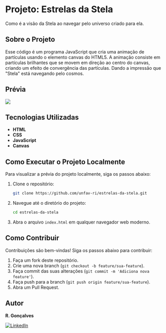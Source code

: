 # Projeto: Estrelas da Stela

Como é a visão da Stela ao navegar pelo universo criado para ela.

## Sobre o Projeto

Esse código é um programa JavaScript que cria uma animação de partículas usando o elemento canvas do HTML5. A animação consiste em partículas brilhantes que se movem em direção ao centro do canvas, criando um efeito de convergência das partículas. Dando a impressão que "Stela" está navegando pelo cosmos.

## Prévia

<img src="https://github.com/unfav-ri/assets/blob/master/ESTRELAS-DA-STELA/estrelas-da-stela.gif">

## Tecnologias Utilizadas

- **HTML**
- **CSS**
- **JavaScript**
- **Canvas**

## Como Executar o Projeto Localmente

Para visualizar a prévia do projeto localmente, siga os passos abaixo:

1. Clone o repositório:
    ```sh
    git clone https://github.com/unfav-ri/estrelas-da-stela.git
    ```
2. Navegue até o diretório do projeto:
    ```sh
    cd estrelas-da-stela
    ```
3. Abra o arquivo `index.html` em qualquer navegador web moderno.

## Como Contribuir

Contribuições são bem-vindas! Siga os passos abaixo para contribuir:

1. Faça um fork deste repositório.
2. Crie uma nova branch (`git checkout -b feature/sua-feature`).
3. Faça commit das suas alterações (`git commit -m 'Adiciona nova feature'`).
4. Faça push para a branch (`git push origin feature/sua-feature`).
5. Abra um Pull Request.

## Autor

**R. Gonçalves**

[![LinkedIn](https://img.shields.io/badge/LinkedIn-0077B5?style=for-the-badge&logo=linkedin&logoColor=white)](https://www.linkedin.com/in/rgoncalves-sp/)
